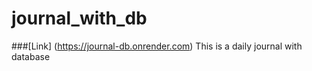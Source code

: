 # journal_with_db
###[Link] (https://journal-db.onrender.com)
This is a daily journal with database 
